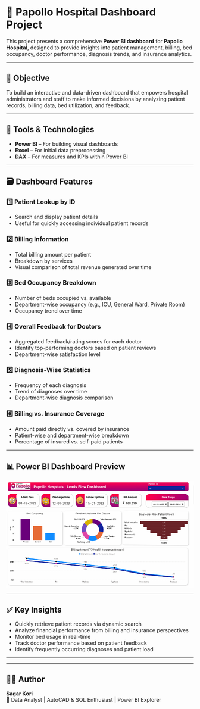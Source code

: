 # 🏥 Papollo Hospital Dashboard Project

This project presents a comprehensive **Power BI dashboard** for **Papollo Hospital**, designed to provide insights into patient management, billing, bed occupancy, doctor performance, diagnosis trends, and insurance analytics.

---

## 📌 Objective

To build an interactive and data-driven dashboard that empowers hospital administrators and staff to make informed decisions by analyzing patient records, billing data, bed utilization, and feedback.

---

## 🧰 Tools & Technologies

- **Power BI** – For building visual dashboards  
- **Excel** – For initial data preprocessing  
- **DAX** – For measures and KPIs within Power BI  

---

## 🗃️ Dashboard Features

### 1️⃣ **Patient Lookup by ID**
- Search and display patient details 
- Useful for quickly accessing individual patient records

### 2️⃣ **Billing Information**
- Total billing amount per patient
- Breakdown by services
- Visual comparison of total revenue generated over time

### 3️⃣ **Bed Occupancy Breakdown**
- Number of beds occupied vs. available
- Department-wise occupancy (e.g., ICU, General Ward, Private Room)
- Occupancy trend over time

### 4️⃣ **Overall Feedback for Doctors**
- Aggregated feedback/rating scores for each doctor
- Identify top-performing doctors based on patient reviews
- Department-wise satisfaction level

### 5️⃣ **Diagnosis-Wise Statistics**
- Frequency of each diagnosis
- Trend of diagnoses over time
- Department-wise diagnosis comparison

### 6️⃣ **Billing vs. Insurance Coverage**
- Amount paid directly vs. covered by insurance
- Patient-wise and department-wise breakdown
- Percentage of insured vs. self-paid patients

---

## 📊 Power BI Dashboard Preview

![img alt](https://github.com/sagarkorii94/Papollo_Hospital_Dashboard/blob/d2e760d8ecff64aaf59ec07171bcb340d7bfac12/Preview/SS-1.png)


---

## ✅ Key Insights

- Quickly retrieve patient records via dynamic search
- Analyze financial performance from billing and insurance perspectives
- Monitor bed usage in real-time
- Track doctor performance based on patient feedback
- Identify frequently occurring diagnoses and patient load

---

---
## 👨‍💻 Author
**Sagar Kori**  
💼 Data Analyst | AutoCAD & SQL Enthusiast | Power BI Explorer 

